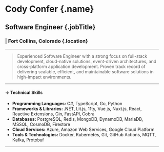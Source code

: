 
# Cody Confer {.name}
## Software Engineer {.jobTitle}
### | Fort Collins, Colorado {.location}

---

> Experienced Software Engineer with a strong focus on full-stack development, cloud-native solutions, event-driven architectures, and cross-platform application development. Proven track record of delivering scalable, efficient, and maintainable software solutions in high-impact environments.

---

#### **-> Technical Skills**<br>
- **Programming Languages:** C#, TypeScript, Go, Python
- **Frameworks & Libraries:** .NET, Lit.js, 11ty, Vue.js, Nuxt.js, React, Reactive Extensions, Gin, FastAPI, Cobra
- **Databases:** PostgreSQL, Redis, MongoDB, DynamoDB, MariaDB, MSSQL, CosmoDB, Firestore
- **Cloud Services:** Azure, Amazon Web Services, Google Cloud Platform
- **Tools & Technologies:** Docker, Kubernetes, Git, GitHub Actions, MQTT, Kafka, Protobuf

---
